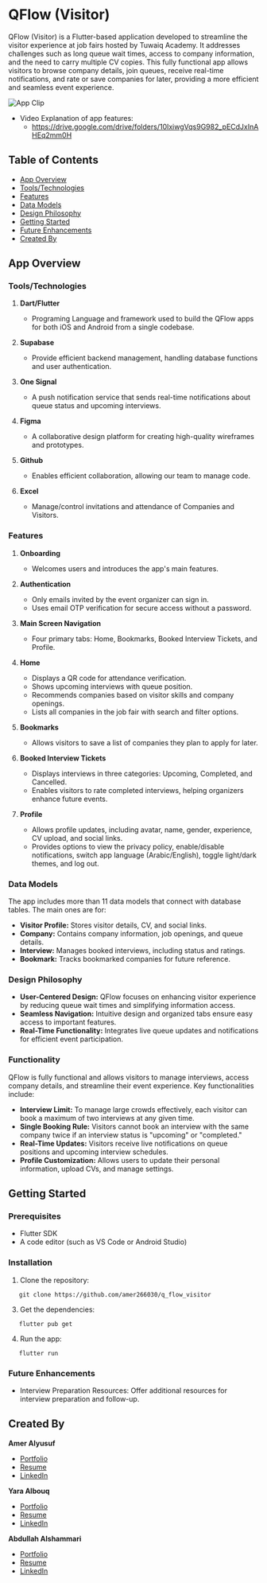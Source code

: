 # QFlow (Visitor)

QFlow (Visitor) is a Flutter-based application developed to streamline the visitor experience at job fairs hosted by Tuwaiq Academy. It addresses challenges such as long queue wait times, access to company information, and the need to carry multiple CV copies. This fully functional app allows visitors to browse company details, join queues, receive real-time notifications, and rate or save companies for later, providing a more efficient and seamless event experience.

![App Clip](q_flow_visitor.gif)

- Video Explanation of app features:
   - https://drive.google.com/drive/folders/10IxiwgVqs9G982_pECdJxInAHEq2mm0H

## Table of Contents

- [App Overview](#app-overview)
- [Tools/Technologies](#toolstechnologies)
- [Features](#features)
- [Data Models](#data-models)
- [Design Philosophy](#design-philosophy)
- [Getting Started](#getting-started)
- [Future Enhancements](#future-enhancements)
- [Created By](#created-by)

## App Overview

### Tools/Technologies

1. **Dart/Flutter**
   - Programing Language and framework used to build the QFlow apps for both iOS and Android from a single codebase.

2. **Supabase**
   - Provide efficient backend management, handling database functions and user authentication.

3. **One Signal**
   - A push notification service that sends real-time notifications  about queue status and upcoming interviews.

4. **Figma**
   - A collaborative design platform for creating high-quality wireframes and prototypes.

5. **Github**
   - Enables efficient collaboration, allowing our team to manage code.

6. **Excel**
   - Manage/control invitations and attendance of Companies and Visitors.

### Features

1. **Onboarding**
   - Welcomes users and introduces the app's main features.

2. **Authentication**
   - Only emails invited by the event organizer can sign in.
   - Uses email OTP verification for secure access without a password.

3. **Main Screen Navigation**
   - Four primary tabs: Home, Bookmarks, Booked Interview Tickets, and Profile.

4. **Home**
   - Displays a QR code for attendance verification.
   - Shows upcoming interviews with queue position.
   - Recommends companies based on visitor skills and company openings.
   - Lists all companies in the job fair with search and filter options.
   
5. **Bookmarks**
   - Allows visitors to save a list of companies they plan to apply for later.

6. **Booked Interview Tickets**
   - Displays interviews in three categories: Upcoming, Completed, and Cancelled.
   - Enables visitors to rate completed interviews, helping organizers enhance future events.

7. **Profile**
   - Allows profile updates, including avatar, name, gender, experience, CV upload, and social links.
   - Provides options to view the privacy policy, enable/disable notifications, switch app language (Arabic/English), toggle light/dark themes, and log out.

### Data Models

The app includes more than 11 data models that connect with database tables. The main ones are for:

- **Visitor Profile:** Stores visitor details, CV, and social links.
- **Company:** Contains company information, job openings, and queue details.
- **Interview:** Manages booked interviews, including status and ratings.
- **Bookmark:** Tracks bookmarked companies for future reference.

### Design Philosophy

- **User-Centered Design:** QFlow focuses on enhancing visitor experience by reducing queue wait times and simplifying information access.
- **Seamless Navigation:** Intuitive design and organized tabs ensure easy access to important features.
- **Real-Time Functionality:**  Integrates live queue updates and notifications for efficient event participation.

### Functionality

QFlow is fully functional and allows visitors to manage interviews, access company details, and streamline their event experience. Key functionalities include:
- **Interview Limit:** To manage large crowds effectively, each visitor can book a maximum of two interviews at any given time.
- **Single Booking Rule:** Visitors cannot book an interview with the same company twice if an interview status is "upcoming" or "completed."
- **Real-Time Updates:** Visitors receive live notifications on queue positions and upcoming interview schedules.
- **Profile Customization:** Allows users to update their personal information, upload CVs, and manage settings.

## Getting Started

### Prerequisites

- Flutter SDK
- A code editor (such as VS Code or Android Studio)

### Installation

1. Clone the repository:

```
   git clone https://github.com/amer266030/q_flow_visitor
```

3. Get the dependencies:

    
```
   flutter pub get
```

4. Run the app:
    
```
   flutter run
```

### Future Enhancements

* Interview Preparation Resources: Offer additional resources for interview preparation and follow-up.

## Created By

**Amer Alyusuf**
- [Portfolio](https://amer266030.github.io)
- [Resume](https://amer266030.github.io/assets/pdf/Amer_CV.pdf)
- [LinkedIn](https://www.linkedin.com/in/amer-alyusuf)

**Yara Albouq**
- [Portfolio](https://bind.link/@yaraalbouq)
- [Resume](https://drive.google.com/file/d/1H0d1yBl9JCLyyc3Uwz3582EW3uy3U3HE/view?usp=drivesdk)
- [LinkedIn](https://www.linkedin.com/in/yaraalbouq)

**Abdullah Alshammari**
- [Portfolio](https://bind.link/@abdullah-al-shammari)
- [Resume](https://www.dropbox.com/scl/fi/usjo2vcuarjhqaulu226e/Abdullah_Alshammari_CV.pdf?rlkey=k297kmstimne5g017fdm9bdkd&st=jwe6dwpc&dl=0)
- [LinkedIn](https://www.linkedin.com/in/abumukhlef)
